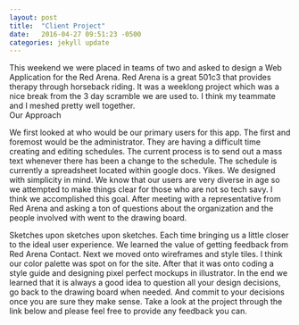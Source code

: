 ```yaml
---
layout: post
title:  "Client Project"
date:   2016-04-27 09:51:23 -0500
categories: jekyll update
---
```

<div class="post_wrapper">
This weekend we were placed in teams of two and asked to design a Web Application for the Red Arena. Red Arena is a great 501c3 that provides therapy through horseback riding. It was a weeklong project which was a nice break from the 3 day scramble we are used to. I think my teammate and I meshed pretty well together.
<div></div>
Our Approach

We first looked at who would be our primary users for this app. The first and foremost would be the administrator. They are having a difficult time creating and editing schedules. The current process is to send out a mass text whenever there has been a change to the schedule. The schedule is currently a spreadsheet located within google docs. Yikes. We designed with simplicity in mind. We know that our users are very diverse in age so we attempted to make things clear for those who are not so tech savy. I think we accomplished this goal. After meeting with a representative from Red Arena and asking a ton of questions about the organization and the people involved with went to the drawing board.
<div></div>
Sketches upon sketches upon sketches. Each time bringing us a little closer to the ideal user experience. We learned the value of getting feedback from Red Arena Contact. Next we moved onto wireframes and style tiles. I think our color palette was spot on for the site.
After that it was onto coding a style guide and designing pixel perfect mockups in illustrator. In the end we learned that it is always a good idea to question all your design decisions, go back to the drawing board when needed. And commit to your decisions once you are sure they make sense. Take a look at the project through the link below and please feel free to provide any feedback you can.
</div>